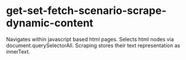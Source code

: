 # get-set-fetch-scenario-scrape-dynamic-content

Navigates within javascript based html pages.
Selects html nodes via document.querySelectorAll. Scraping stores their text representation as innerText.